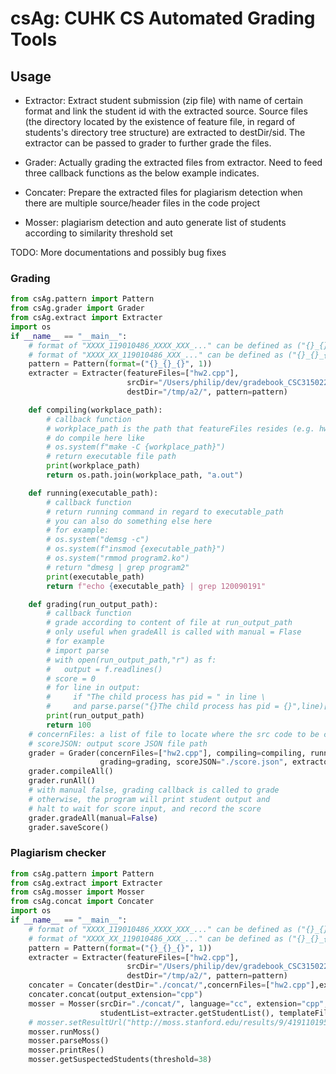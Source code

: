 # csAg: CUHK CS Automated Grading Tools

## Usage

* Extractor: Extract student submission (zip file) with name of certain format and link the student id with the extracted source. Source files (the directory located by the existence of feature file, in regard of students's directory tree structure) are extracted to destDir/sid. The extractor can be passed to grader to further grade the files.

* Grader: Actually grading the extracted files from extractor. Need to feed three callback functions as the below example indicates.

* Concater: Prepare the extracted files for plagiarism detection when there are multiple source/header files in the code project
  
* Mosser: plagiarism detection and auto generate list of students according to similarity threshold set

TODO: More documentations and possibly bug fixes

### Grading

```Python
from csAg.pattern import Pattern
from csAg.grader import Grader
from csAg.extract import Extracter
import os
if __name__ == "__main__":
    # format of "XXXX_119010486_XXXX_XXX_..." can be defined as ("{}_{}_{}",1)
    # format of "XXXX_XX_119010486_XXX_..." can be defined as ("{}_{}_{}_{}",2)
    pattern = Pattern(format=("{}_{}_{}", 1))
    extracter = Extracter(featureFiles=["hw2.cpp"],
                          srcDir="/Users/philip/dev/gradebook_CSC315022103207_Assignment202_2022-11-12-22-08-00",
                          destDir="/tmp/a2/", pattern=pattern)

    def compiling(workplace_path):
        # callback function
        # workplace_path is the path that featureFiles resides (e.g. hw2.cpp)
        # do compile here like 
        # os.system(f"make -C {workplace_path}")
        # return executable file path
        print(workplace_path)
        return os.path.join(workplace_path, "a.out")

    def running(executable_path):
        # callback function
        # return running command in regard to executable_path
        # you can also do something else here
        # for example: 
        # os.system("demsg -c")
        # os.system(f"insmod {executable_path}")
        # os.system("rmmod program2.ko")
        # return "dmesg | grep program2"
        print(executable_path)
        return f"echo {executable_path} | grep 120090191"

    def grading(run_output_path):
        # callback function
        # grade according to content of file at run_output_path
        # only useful when gradeAll is called with manual = Flase
        # for example
        # import parse
        # with open(run_output_path,"r") as f:
        #   output = f.readlines()
        # score = 0
        # for line in output:
        #     if "The child process has pid = " in line \
        #     and parse.parse("{}The child process has pid = {}",line)[-1].isnumeric(): score += 10
        print(run_output_path)
        return 100
    # concernFiles: a list of file to locate where the src code to be compiled is
    # scoreJSON: output score JSON file path
    grader = Grader(concernFiles=["hw2.cpp"], compiling=compiling, running=running,
                    grading=grading, scoreJSON="./score.json", extractor=extracter)
    grader.compileAll()
    grader.runAll()
    # with manual false, grading callback is called to grade
    # otherwise, the program will print student output and 
    # halt to wait for score input, and record the score
    grader.gradeAll(manual=False)
    grader.saveScore()
```

### Plagiarism checker

```Python
from csAg.pattern import Pattern
from csAg.extract import Extracter
from csAg.mosser import Mosser
from csAg.concat import Concater
import os
if __name__ == "__main__":
    # format of "XXXX_119010486_XXXX_XXX_..." can be defined as ("{}_{}_{}",1)
    # format of "XXXX_XX_119010486_XXX_..." can be defined as ("{}_{}_{}_{}",2)
    pattern = Pattern(format=("{}_{}_{}", 1))
    extracter = Extracter(featureFiles=["hw2.cpp"],
                          srcDir="/Users/philip/dev/gradebook_CSC315022103207_Assignment202_2022-11-12-22-08-00",
                          destDir="/tmp/a2/", pattern=pattern)
    concater = Concater(destDir="./concat/",concernFiles=["hw2.cpp"],extracter=extracter)
    concater.concat(output_extension="cpp")
    mosser = Mosser(srcDir="./concat/", language="cc", extension="cpp",
                    studentList=extracter.getStudentList(), templateFile="/tmp/source/hw2.cpp")
    # mosser.setResultUrl("http://moss.stanford.edu/results/9/419110195684")
    mosser.runMoss()
    mosser.parseMoss()
    mosser.printRes()
    mosser.getSuspectedStudents(threshold=38)

```

